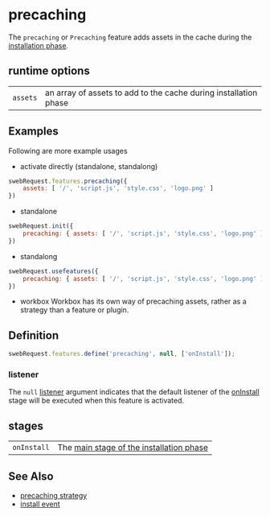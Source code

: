# precaching
The `precaching` or `Precaching` feature adds assets in the cache during the [installation phase](../events/install.md). 


## runtime options
|||
|--|--|
`assets` | an array of assets to add to the cache during installation phase

## Examples
Following are more example usages

- activate directly (standalone, standalong)
```javascript
swebRequest.features.precaching({
    assets: [ '/', 'script.js', 'style.css', 'logo.png' ]
})
```
- standalone
```javascript
swebRequest.init({
    precaching: { assets: [ '/', 'script.js', 'style.css', 'logo.png' ] }
})
```
- standalong
```javascript
swebRequest.usefeatures({
    precaching: { assets: [ '/', 'script.js', 'style.css', 'logo.png' ] }
})
```
- workbox
Workbox has its own way of precaching assets, rather as a strategy than a feature or plugin.

## Definition
```javascript
swebRequest.features.define('precaching', null, ['onInstall']);
```

### listener
The `null` [listener](../listeners.md) argument indicates that the default listener of the [onInstall](../stages/onInstall.md) stage will be executed when this feature is activated.

## stages
|||
|--|--|
`onInstall` | The [main stage of the installation phase](../stages/onInstall.md)



## See Also
- [precaching strategy](../strategies/precaching.md)
- [install event](../events/install.md)